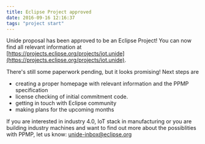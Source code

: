 ```yaml
---
title: Eclipse Project approved
date: 2016-09-16 12:16:37
tags: "project start"
---
```

Unide proposal has been approved to be an Eclipse Project! You can now find all relevant information at [https://projects.eclipse.org/projects/iot.unide](https://projects.eclipse.org/projects/iot.unide).

There's still some paperwork pending, but it looks promising! Next steps are
* creating a proper homepage with relevant information and the PPMP specification
* license checking of initial commitment code.
* getting in touch with Eclipse community
* making plans for the upcoming months

If you are interested in industry 4.0, IoT stack in manufacturing or you are building industry machines and want to find out more about the possiblities with PPMP, let us know: [unide-inbox@eclipse.org](mailto:unide-inbox@eclipse.org?subject=Interested%20in%20contributing)

